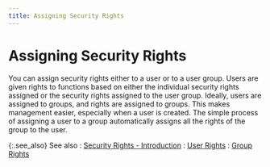 ```yaml
---
title: Assigning Security Rights
---
```


# Assigning Security Rights


You can assign security rights either to a user or to a user group.  Users are given rights to functions based on either the individual security  rights assigned or the security rights assigned to the user group. Ideally,  users are assigned to groups, and rights are assigned to groups. This  makes management easier, especially when a user is created. The simple  process of assigning a user to a group automatically assigns all the rights  of the group to the user.


{:.see_also}
See also
: [Security Rights -  Introduction]({{site.sc_baseurl}}/options/security/security-rights/security_rights.html)
: [User Rights]({{site.sc_baseurl}}/options/security/security-rights/users/user_rights.html)
: [Group Rights]({{site.sc_baseurl}}/options/security/security-rights/groups/group_rights.html)
